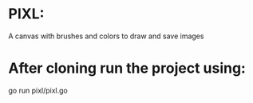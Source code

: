 # PIXL:

A canvas with brushes and colors to draw and save images

# After cloning run the project using:

go run pixl/pixl.go

